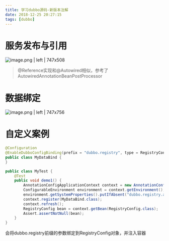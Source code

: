```yaml
---
title: 学习dubbo源码-新版本注解
date: 2018-12-25 20:27:15
tags: [dubbo]
---
```


# <a name="bthsrq"></a>服务发布与引用



![image.png | left | 747x508](https://gitee.com/zhangguodong/image/raw/master/null/1545740875098-ddee7b85-5216-4338-ae14-746097d42847.png "")


> @Reference实现和@Autowired相似，参考了AutowiredAnnotationBeanPostProcessor

<!--more-->

# <a name="biexst"></a>数据绑定


![image.png | left | 747x756](https://gitee.com/zhangguodong/image/raw/master/null/1545740917019-77d001db-b24c-47cc-905d-fc59bd9c8707.png "")

# <a name="hqyopi"></a>自定义案例
```java
@Configuration
@EnableDubboConfigBinding(prefix = "dubbo.registry", type = RegistryConfig.class)
public class MyDataBind {
}
```
```java
public class MyTest {
    @Test
    public void demo1() {
        AnnotationConfigApplicationContext context = new AnnotationConfigApplicationContext();
        ConfigurableEnvironment environment = context.getEnvironment();
        environment.getSystemProperties().putIfAbsent("dubbo.registry.address", "zookeeper://127.0.0.1:2181");
        context.register(MyDataBind.class);
        context.refresh();
        RegistryConfig bean = context.getBean(RegistryConfig.class);
        Assert.assertNotNull(bean);
    }
}
```
会将dubbo.registry前缀的参数绑定到RegistryConfig对象，并注入容器
